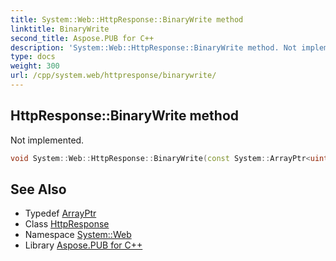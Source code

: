 ```yaml
---
title: System::Web::HttpResponse::BinaryWrite method
linktitle: BinaryWrite
second_title: Aspose.PUB for C++
description: 'System::Web::HttpResponse::BinaryWrite method. Not implemented in C++.'
type: docs
weight: 300
url: /cpp/system.web/httpresponse/binarywrite/
---
```

## HttpResponse::BinaryWrite method


Not implemented.

```cpp
void System::Web::HttpResponse::BinaryWrite(const System::ArrayPtr<uint8_t> &buffer)
```

## See Also

* Typedef [ArrayPtr](../../../system/arrayptr/)
* Class [HttpResponse](../)
* Namespace [System::Web](../../)
* Library [Aspose.PUB for C++](../../../)
